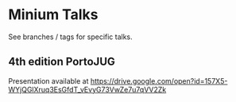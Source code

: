 # Minium Talks

See branches / tags for specific talks.

## 4th edition PortoJUG

Presentation available at https://drive.google.com/open?id=157X5-WYjQGlXruq3EsGfdT_vEvyG73VwZe7u7qVV2Zk